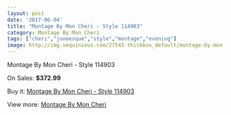```yaml
---
layout: post
date: '2017-06-04'
title: "Montage By Mon Cheri - Style 114903"
category: Montage By Mon Cheri
tags: ["cheri","junoesque","style","montage","evening"]
image: http://img.sequinious.com/27545-thickbox_default/montage-by-mon-cheri-style-114903.jpg
---
```

Montage By Mon Cheri - Style 114903

On Sales: **$372.99**
<a href="https://www.sequinious.com/montage-by-mon-cheri/7217-montage-by-mon-cheri-style-114903.html"><amp-img layout="responsive" width="600" height="600" src="//img.sequinious.com/27545-thickbox_default/montage-by-mon-cheri-style-114903.jpg" alt="Montage By Mon Cheri - Style 114903 0" /></a>
<a href="https://www.sequinious.com/montage-by-mon-cheri/7217-montage-by-mon-cheri-style-114903.html"><amp-img layout="responsive" width="600" height="600" src="//img.sequinious.com/27547-thickbox_default/montage-by-mon-cheri-style-114903.jpg" alt="Montage By Mon Cheri - Style 114903 1" /></a>
<a href="https://www.sequinious.com/montage-by-mon-cheri/7217-montage-by-mon-cheri-style-114903.html"><amp-img layout="responsive" width="600" height="600" src="//img.sequinious.com/27546-thickbox_default/montage-by-mon-cheri-style-114903.jpg" alt="Montage By Mon Cheri - Style 114903 2" /></a>

Buy it: [Montage By Mon Cheri - Style 114903](https://www.sequinious.com/montage-by-mon-cheri/7217-montage-by-mon-cheri-style-114903.html "Montage By Mon Cheri - Style 114903")

View more: [Montage By Mon Cheri](https://www.sequinious.com/63-montage-by-mon-cheri "Montage By Mon Cheri")